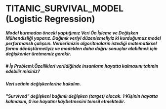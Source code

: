# TITANIC_SURVIVAL_MODEL (Logistic Regression)

##### Model kurmadan önceki yaptığımız Veri Ön İşleme ve Değişken Mühendisliği yaparız. Dağınık veriyi düzenlemeliyiz ki kurduğumuz model performanslı çalışsın. Verilerimizin algoritmaların istediği matematiksel forma dönüştürmeliyiz ve modelden daha doğru sonuçlar alabilmek için değişkenler üretmemiz gerekir.

##### # İş Problemi:Özellikleri verildiğinde insanların hayatta kalmasını tahmin edebilir misiniz?
##### Veri setinin değişkenlerine bakalım.
##### "Survived" değişkeni bağımlı değişken (target) olacak. 1:Kişinin hayatta kalmasını, 0 ise hayatını kaybetmesini temsil etmektedir.



